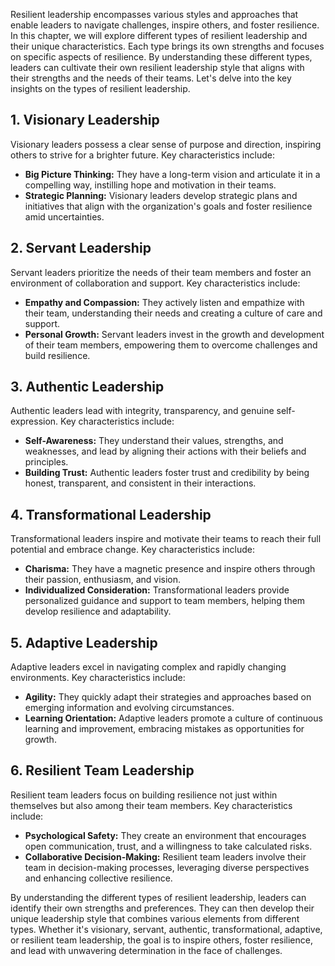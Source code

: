 
Resilient leadership encompasses various styles and approaches that enable leaders to navigate challenges, inspire others, and foster resilience. In this chapter, we will explore different types of resilient leadership and their unique characteristics. Each type brings its own strengths and focuses on specific aspects of resilience. By understanding these different types, leaders can cultivate their own resilient leadership style that aligns with their strengths and the needs of their teams. Let's delve into the key insights on the types of resilient leadership.

**1. Visionary Leadership**
---------------------------

Visionary leaders possess a clear sense of purpose and direction, inspiring others to strive for a brighter future. Key characteristics include:

* **Big Picture Thinking:** They have a long-term vision and articulate it in a compelling way, instilling hope and motivation in their teams.
* **Strategic Planning:** Visionary leaders develop strategic plans and initiatives that align with the organization's goals and foster resilience amid uncertainties.

**2. Servant Leadership**
-------------------------

Servant leaders prioritize the needs of their team members and foster an environment of collaboration and support. Key characteristics include:

* **Empathy and Compassion:** They actively listen and empathize with their team, understanding their needs and creating a culture of care and support.
* **Personal Growth:** Servant leaders invest in the growth and development of their team members, empowering them to overcome challenges and build resilience.

**3. Authentic Leadership**
---------------------------

Authentic leaders lead with integrity, transparency, and genuine self-expression. Key characteristics include:

* **Self-Awareness:** They understand their values, strengths, and weaknesses, and lead by aligning their actions with their beliefs and principles.
* **Building Trust:** Authentic leaders foster trust and credibility by being honest, transparent, and consistent in their interactions.

**4. Transformational Leadership**
----------------------------------

Transformational leaders inspire and motivate their teams to reach their full potential and embrace change. Key characteristics include:

* **Charisma:** They have a magnetic presence and inspire others through their passion, enthusiasm, and vision.
* **Individualized Consideration:** Transformational leaders provide personalized guidance and support to team members, helping them develop resilience and adaptability.

**5. Adaptive Leadership**
--------------------------

Adaptive leaders excel in navigating complex and rapidly changing environments. Key characteristics include:

* **Agility:** They quickly adapt their strategies and approaches based on emerging information and evolving circumstances.
* **Learning Orientation:** Adaptive leaders promote a culture of continuous learning and improvement, embracing mistakes as opportunities for growth.

**6. Resilient Team Leadership**
--------------------------------

Resilient team leaders focus on building resilience not just within themselves but also among their team members. Key characteristics include:

* **Psychological Safety:** They create an environment that encourages open communication, trust, and a willingness to take calculated risks.
* **Collaborative Decision-Making:** Resilient team leaders involve their team in decision-making processes, leveraging diverse perspectives and enhancing collective resilience.

By understanding the different types of resilient leadership, leaders can identify their own strengths and preferences. They can then develop their unique leadership style that combines various elements from different types. Whether it's visionary, servant, authentic, transformational, adaptive, or resilient team leadership, the goal is to inspire others, foster resilience, and lead with unwavering determination in the face of challenges.
